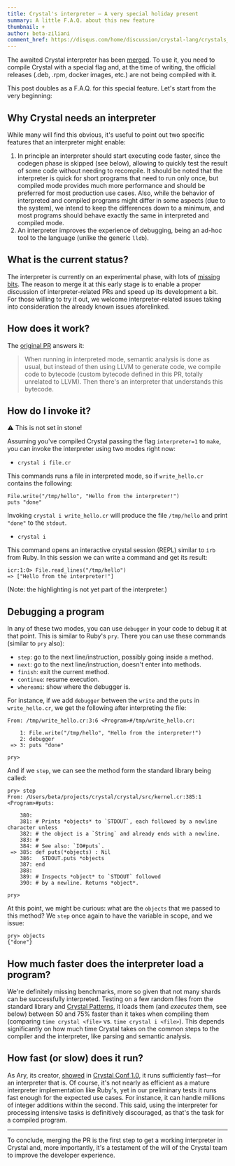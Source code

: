 ```yaml
---
title: Crystal's interpreter – A very special holiday present
summary: A little F.A.Q. about this new feature
thumbnail: +
author: beta-ziliani
comment_href: https://disqus.com/home/discussion/crystal-lang/crystals_interpreter_a_very_special_holiday_present_98/
---
```


The awaited Crystal interpreter has been [merged](https://github.com/crystal-lang/crystal/pull/11159). To use it, you need to compile Crystal with a special flag and, at the time of writing, the official releases (.deb, .rpm, docker images, etc.) are not being compiled with it.

This post doubles as a F.A.Q. for this special feature. Let's start from the very beginning:


## Why Crystal needs an interpreter

While many will find this obvious, it's useful to point out two specific features that an interpreter might enable:

1. In principle an interpreter should start executing code faster, since the codegen phase is skipped (see below), allowing to quickly test the result of some code without needing to recompile. It should be noted that the interpreter is quick for short programs that need to run only once, but compiled mode provides much more performance and should be preferred for most production use cases. Also, while the behavior of interpreted and compiled programs might differ in some aspects (due to the system), we intend to keep the differences down to a minimum, and most programs should behave exactly the same in interpreted and compiled mode.
2. An interpreter improves the experience of debugging, being an ad-hoc tool to the language (unlike the generic `lldb`).


## What is the current status?

The interpreter is currently on an experimental phase, with lots of [missing bits](https://github.com/crystal-lang/crystal/issues/11555). The reason to merge it at this early stage is to enable a proper discussion of interpreter-related PRs and speed up its development a bit. For those willing to try it out, we welcome interpreter-related issues taking into consideration the already known issues aforelinked.


## How does it work?

The [original PR](https://github.com/crystal-lang/crystal/pull/11159) answers it:

> When running in interpreted mode, semantic analysis is done as usual, but instead of then using LLVM to generate code, we compile code to bytecode (custom bytecode defined in this PR, totally unrelated to LLVM). Then there's an interpreter that understands this bytecode.


## How do I invoke it?

⚠️ This is not set in stone!

Assuming you've compiled Crystal passing the flag `interpreter=1` to `make`, you can invoke the interpreter using two modes right now:

* `crystal i file.cr`

This commands runs a file in interpreted mode, so if `write_hello.cr` contains the following:

```crystal
File.write("/tmp/hello", "Hello from the interpreter!")
puts "done"
```

Invoking `crystal i write_hello.cr` will produce the file `/tmp/hello` and print `"done"` to the `stdout`.

* `crystal i`

This command opens an interactive crystal session (REPL) similar to `irb` from Ruby. In this session we can write a command and get its result:

```crystal
icr:1:0> File.read_lines("/tmp/hello")
=> ["Hello from the interpreter!"]
```

(Note: the highlighting is not yet part of the interpreter.)

## Debugging a program

In any of these two modes, you can use `debugger` in your code to debug it at that point. This is similar to Ruby's `pry`. There you can use these commands (similar to `pry` also):

 * `step`: go to the next line/instruction, possibly going inside a method.
 * `next`: go to the next line/instruction, doesn't enter into methods.
 * `finish`: exit the current method.
 * `continue`: resume execution.
 * `whereami`: show where the debugger is.

For instance, if we add `debugger` between the `write` and the `puts` in `write_hello.cr`, we get the following after interpreting the file:

```crystal
From: /tmp/write_hello.cr:3:6 <Program>#/tmp/write_hello.cr:

    1: File.write("/tmp/hello", "Hello from the interpreter!")
    2: debugger
 => 3: puts "done"

pry>
```

And if we `step`, we can see the method form the standard library being called:

```crystal
pry> step
From: /Users/beta/projects/crystal/crystal/src/kernel.cr:385:1 <Program>#puts:

    380:
    381: # Prints *objects* to `STDOUT`, each followed by a newline character unless
    382: # the object is a `String` and already ends with a newline.
    383: #
    384: # See also: `IO#puts`.
 => 385: def puts(*objects) : Nil
    386:   STDOUT.puts *objects
    387: end
    388:
    389: # Inspects *object* to `STDOUT` followed
    390: # by a newline. Returns *object*.

pry>
```

At this point, we might be curious: what are the `objects` that we passed to this method? We `step` once again to have the variable in scope, and we issue:

```crystal
pry> objects
{"done"}
```

## How much faster does the interpreter load a program?

We're definitely missing benchmarks, more so given that not many shards can be successfully interpreted. Testing on a few random files from the standard library and [Crystal Patterns](https://github.com/crystal-community/crystal-patterns), it loads them (and _executes_ them, see below) between 50 and 75% faster than it takes when compiling them (comparing `time crystal <file>` vs. `time crystal i <file>`). This depends significantly on how much time Crystal takes on the common steps to the compiler and the interpreter, like parsing and semantic analysis.


## How fast (or slow) does it run?

As Ary, its creator, [showed](https://www.youtube.com/watch?v=een_W1YEICw) in [Crystal Conf 1.0](https://www.crystal-lang.org/conference/), it runs sufficiently fast—for an interpreter that is. Of course, it's not nearly as efficient as a mature interpreter implementation like Ruby's, yet in our preliminary tests it runs fast enough for the expected use cases. For instance, it can handle millions of integer additions within the second. This said, using the interpreter for processing intensive tasks is definitively discouraged, as that's the task for a compiled program.

---
To conclude, merging the PR is the first step to get a working interpreter in Crystal and, more importantly, it's a testament of the will of the Crystal team to improve the developer experience.
